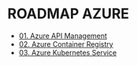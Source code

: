 # ROADMAP AZURE

- [01. Azure API Management](path/01-apim/README.md)
- [02. Azure Container Registry](path/02-acr/README.md)
- [03. Azure Kubernetes Service](path/03-aks/README.md)
